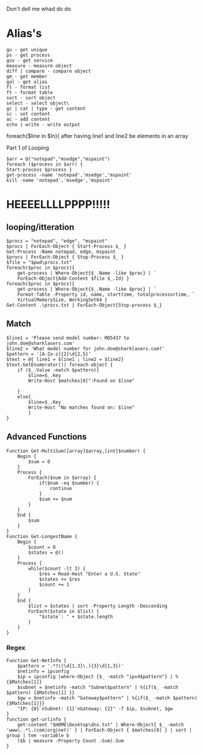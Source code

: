 Don't dell me whad do do
# Alias's
	gu - get unique
	ps - get process
	gsv - get service
	measure - measure object
	diff | compare - compare object
	gm - get member
	gal - get alias
	fl - format list
	ft - format table
	sort - sort object
	select - select object\
	gc | cat | type - get content
	sc - set content
	ac - add content
	echo | write - write output

 foreach($line in $ln){ after having line1 and line2 be elements in an array

Part 1 of Looping

	$arr = @("notepad","msedge","mspaint")
	foreach ($process in $arr) {
	Start-process $process }
	get-process -name 'notepad','msedge','mspaint'
	kill -name 'notepad','msedge','mspaint'



# **HEEEELLLLPPPP!!!!!**
## looping/itteration
	$procs = "notepad", "edge", "mspaint"
	$procs | ForEach-Object { Start-Process $_ }
	Get-Process -Name notepad, edge, mspaint
	$procs | ForEach-Object { Stop-Process $_ }
	$file = "$pwd\procs.txt"
	foreach($proc in $procs){
	    get-process | Where-Object{$_.Name -like $proc} | `
	    ForEach-Object{Add-Content $file $_.Id} }
	foreach($proc in $procs){
	    get-process | Where-Object{$_.Name -like $proc} | `
	    Format-Table -Property id, name, starttime, totalprocessortime, `
	    VirtualMemorySize, WorkingSet64 }
	Get-Content .\procs.txt | ForEach-Object{Stop-process $_}
## Match
	$line1 = 'Please send model number: MO5437 to john.doe@sharklasers.com'
	$line2 = 'What model number for john.doe@sharklasers.com?'
	$pattern = '[A-Za-z]{2}\d{2,5}'
	$text = @{ line1 = $line1 ; line2 = $line2}
	$text.GetEnumerator()| foreach-object {
	    if ($_.Value -match $pattern){
	        $line=$_.key
	        Write-Host $matches[0]":Found on $line"
	        
	    }
	    else{
	        $line=$_.Key
	        Write-Host "No matches found on: $line"
	        }
	}
## Advanced Functions
	Function Get-MultiSum([array]$array,[int]$number) {
	    Begin {
	        $sum = 0
	    }
	    Process {
	        ForEach($num in $array) {
	            if($num -eq $number) {
	                continue
	            }
	            $sum += $num
	        }
	    }
	    End {
	        $sum
	    }
	}
	Function Get-LongestName {
	    Begin {
	        $count = 0
	        $states = @()
	    }
	    Process {
	        while($count -lt 3) {
	            $res = Read-Host "Enter a U.S. State"
	            $states += $res
	            $count += 1
	        }
	    }
	    End {
	        $list = $states | sort -Property Length -Descending
	        ForEach($state in $list) {
	            "$state`: " + $state.length
	        }
	    }
	}
### Regex ####
	Function Get-NetInfo {
	    $pattern = '.*?((\d{1,3}\.){3}\d{1,3})'
	    $netinfo = ipconfig
	    $ip = ipconfig |where-Object {$_ -match "ipv4$pattern"} | %{$Matches[1]}
	    $subnet = $netinfo -match "Subnet$pattern" | %{if($_ -match $pattern) {$Matches[1] }}
	    $gw = $netinfo -match "Gateway$pattern" | %{if($_ -match $pattern) {$Matches[1]}}
	    "IP: {0}`nSubnet: {1}`nGateway: {2}" -f $ip, $subnet, $gw
	}
	function get-urlinfo {
	    get-content "$HOME\Desktop\dns.txt" | Where-Object{ $_ -match 'www\..*\.(com|org|net)' } | ForEach-Object { $matches[0] } | sort | group | tee -variable b
	    ($b | measure -Property Count -Sum).Sum
	}


